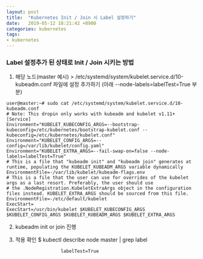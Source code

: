```yaml
---
layout: post
title:  "Kubernetes Init / Join 시 Label 설정하기"
date:   2019-05-12 18:21:42 +0900
categories: kubernetes
tags:
- kubernetes
---
```


### Label 설정추가 된 상태로 Init / Join 시키는 방법
1. 해당 노드(master 예시) > /etc/systemd/system/kubelet.service.d/10-kubeadm.conf 파일에 설정 추가하기 (아래 --node-labels=labelTest=True 부분)
```
user@master:~# sudo cat /etc/systemd/system/kubelet.service.d/10-kubeadm.conf
# Note: This dropin only works with kubeadm and kubelet v1.11+
[Service]
Environment="KUBELET_KUBECONFIG_ARGS=--bootstrap-kubeconfig=/etc/kubernetes/bootstrap-kubelet.conf --kubeconfig=/etc/kubernetes/kubelet.conf"
Environment="KUBELET_CONFIG_ARGS=--config=/var/lib/kubelet/config.yaml"
Environment="KUBELET_EXTRA_ARGS=--fail-swap-on=false --node-labels=labelTest=True"
# This is a file that "kubeadm init" and "kubeadm join" generates at runtime, populating the KUBELET_KUBEADM_ARGS variable dynamically
EnvironmentFile=-/var/lib/kubelet/kubeadm-flags.env
# This is a file that the user can use for overrides of the kubelet args as a last resort. Preferably, the user should use
# the .NodeRegistration.KubeletExtraArgs object in the configuration files instead. KUBELET_EXTRA_ARGS should be sourced from this file.
EnvironmentFile=-/etc/default/kubelet
ExecStart=
ExecStart=/usr/bin/kubelet $KUBELET_KUBECONFIG_ARGS $KUBELET_CONFIG_ARGS $KUBELET_KUBEADM_ARGS $KUBELET_EXTRA_ARGS
```

2. kubeadm init or join 진행

3. 적용 확인
$ kubectl describe node master | grep label
```
                    labelTest=True
```

[Jekyll-docs]: https://Jekyllrb.com/docs/home
[Jekyll-gh]:   https://github.com/Jekyll/Jekyll
[Jekyll-talk]: https://talk.Jekyllrb.com/
